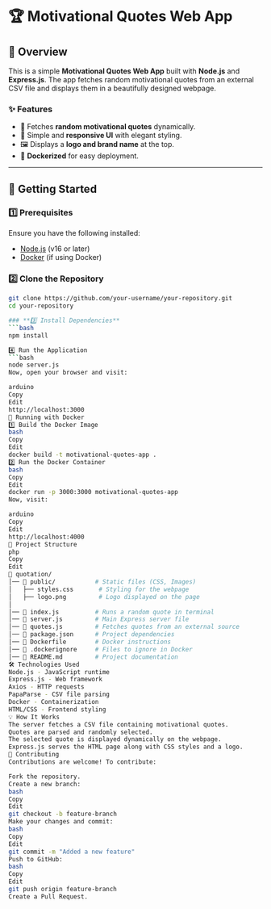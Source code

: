 # 🏆 Motivational Quotes Web App

## 🌟 Overview
This is a simple **Motivational Quotes Web App** built with **Node.js** and **Express.js**. The app fetches random motivational quotes from an external CSV file and displays them in a beautifully designed webpage.

### ✨ Features
- 📝 Fetches **random motivational quotes** dynamically.
- 🎨 Simple and **responsive UI** with elegant styling.
- 🖼️ Displays a **logo and brand name** at the top.
- 🚀 **Dockerized** for easy deployment.

---

## 🚀 Getting Started

### **1️⃣ Prerequisites**
Ensure you have the following installed:
- [Node.js](https://nodejs.org/) (v16 or later)
- [Docker](https://www.docker.com/get-started) (if using Docker)

### **2️⃣ Clone the Repository**
```bash
git clone https://github.com/your-username/your-repository.git
cd your-repository

### **3️⃣ Install Dependencies**
```bash
npm install

4️⃣ Run the Application
```bash
node server.js
Now, open your browser and visit:

arduino
Copy
Edit
http://localhost:3000
🐳 Running with Docker
1️⃣ Build the Docker Image
bash
Copy
Edit
docker build -t motivational-quotes-app .
2️⃣ Run the Docker Container
bash
Copy
Edit
docker run -p 3000:3000 motivational-quotes-app
Now, visit:

arduino
Copy
Edit
http://localhost:4000
📂 Project Structure
php
Copy
Edit
📂 quotation/
│── 📂 public/           # Static files (CSS, Images)
│   ├── styles.css       # Styling for the webpage
│   ├── logo.png         # Logo displayed on the page
│
│── 📜 index.js          # Runs a random quote in terminal
│── 📜 server.js         # Main Express server file
│── 📜 quotes.js         # Fetches quotes from an external source
│── 📜 package.json      # Project dependencies
│── 📜 Dockerfile        # Docker instructions
│── 📜 .dockerignore     # Files to ignore in Docker
│── 📜 README.md         # Project documentation
🛠️ Technologies Used
Node.js - JavaScript runtime
Express.js - Web framework
Axios - HTTP requests
PapaParse - CSV file parsing
Docker - Containerization
HTML/CSS - Frontend styling
💡 How It Works
The server fetches a CSV file containing motivational quotes.
Quotes are parsed and randomly selected.
The selected quote is displayed dynamically on the webpage.
Express.js serves the HTML page along with CSS styles and a logo.
🤝 Contributing
Contributions are welcome! To contribute:

Fork the repository.
Create a new branch:
bash
Copy
Edit
git checkout -b feature-branch
Make your changes and commit:
bash
Copy
Edit
git commit -m "Added a new feature"
Push to GitHub:
bash
Copy
Edit
git push origin feature-branch
Create a Pull Request.
